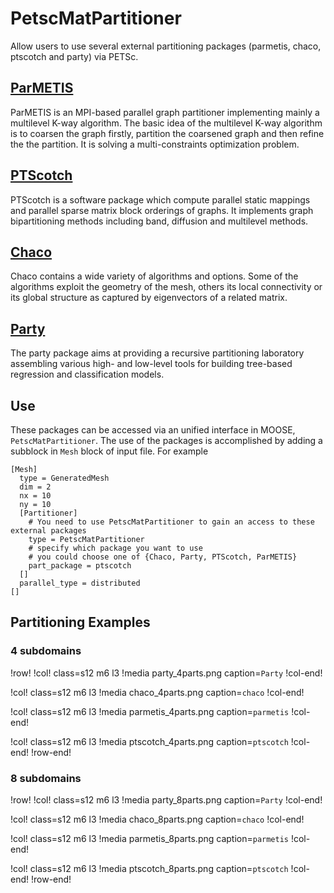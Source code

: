 # PetscMatPartitioner

Allow users to use several external partitioning packages (parmetis, chaco, ptscotch and party) via PETSc.

## [ParMETIS](http://glaros.dtc.umn.edu/gkhome/metis/parmetis/overview)

ParMETIS is an MPI-based parallel graph partitioner implementing mainly a multilevel K-way algorithm.  The basic idea
of the multilevel K-way algorithm is to coarsen the graph firstly, partition the coarsened graph and then refine the the partition.
It is solving a multi-constraints optimization problem.


## [PTScotch](https://www.labri.fr/perso/pelegrin/scotch/)

PTScotch is a software package  which compute parallel static mappings and parallel sparse matrix block orderings of graphs. It implements graph bipartitioning methods including band, diffusion and multilevel methods.

## [Chaco](https://www3.cs.stonybrook.edu/~algorith/implement/chaco/implement.shtml)

Chaco contains a wide variety of algorithms and options. Some of the algorithms exploit the geometry of the mesh, others its local connectivity or its global structure as captured by eigenvectors of a related matrix.

## [Party](https://cran.r-project.org/web/packages/party/vignettes/party.pdf)

The party package aims at providing a recursive partitioning laboratory assembling various high- and low-level tools for building tree-based regression and classification models.

## Use

These packages can be accessed via an unified interface in MOOSE, `PetscMatPartitioner`. The use of the packages is accomplished by adding a subblock in `Mesh` block of input file.  For example

```
[Mesh]
  type = GeneratedMesh
  dim = 2
  nx = 10
  ny = 10
  [Partitioner]
    # You need to use PetscMatPartitioner to gain an access to these external packages
    type = PetscMatPartitioner
    # specify which package you want to use
    # you could choose one of {Chaco, Party, PTScotch, ParMETIS}
    part_package = ptscotch
  []
  parallel_type = distributed
[]
```

## Partitioning Examples

### 4 subdomains

!row!
!col! class=s12 m6 l3
!media party_4parts.png caption=`Party`
!col-end!

!col! class=s12 m6 l3
!media chaco_4parts.png caption=`chaco`
!col-end!

!col! class=s12 m6 l3
!media parmetis_4parts.png caption=`parmetis`
!col-end!

!col! class=s12 m6 l3
!media ptscotch_4parts.png caption=`ptscotch`
!col-end!
!row-end!


### 8 subdomains

!row!
!col! class=s12 m6 l3
!media party_8parts.png caption=`Party`
!col-end!

!col! class=s12 m6 l3
!media chaco_8parts.png caption=`chaco`
!col-end!

!col! class=s12 m6 l3
!media parmetis_8parts.png caption=`parmetis`
!col-end!

!col! class=s12 m6 l3
!media ptscotch_8parts.png caption=`ptscotch`
!col-end!
!row-end!
